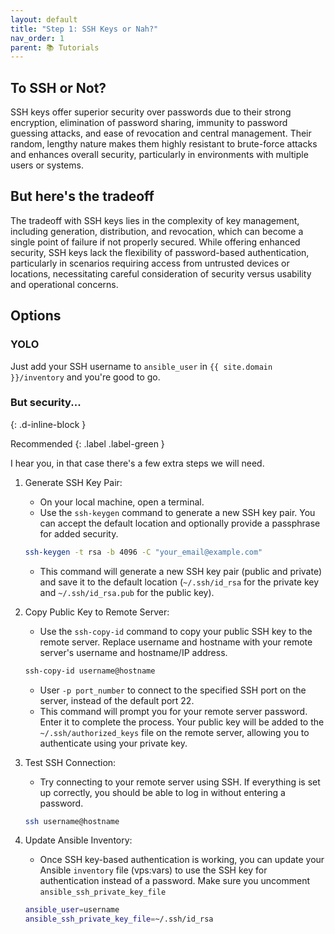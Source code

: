 ```yaml
---
layout: default
title: "Step 1: SSH Keys or Nah?"
nav_order: 1
parent: 📚 Tutorials
---
```

## To SSH or Not?

SSH keys offer superior security over passwords due to their strong encryption, elimination of password sharing, immunity to password guessing attacks, and ease of revocation and central management. Their random, lengthy nature makes them highly resistant to brute-force attacks and enhances overall security, particularly in environments with multiple users or systems.

## But here's the tradeoff

The tradeoff with SSH keys lies in the complexity of key management, including generation, distribution, and revocation, which can become a single point of failure if not properly secured. While offering enhanced security, SSH keys lack the flexibility of password-based authentication, particularly in scenarios requiring access from untrusted devices or locations, necessitating careful consideration of security versus usability and operational concerns.

## Options

### YOLO

Just add your SSH username to `ansible_user` in `{{ site.domain }}/inventory` and you're good to go.

### But security...
{: .d-inline-block }

Recommended
{: .label .label-green }

I hear you, in that case there's a few extra steps we will need.

1. Generate SSH Key Pair:

   - On your local machine, open a terminal.
   - Use the `ssh-keygen` command to generate a new SSH key pair. You can accept the default location and optionally provide a passphrase for added security.

    ```bash
    ssh-keygen -t rsa -b 4096 -C "your_email@example.com"
    ```

   - This command will generate a new SSH key pair (public and private) and save it to the default location (`~/.ssh/id_rsa` for the private key and `~/.ssh/id_rsa.pub` for the public key).

2. Copy Public Key to Remote Server:

   - Use the `ssh-copy-id` command to copy your public SSH key to the remote server. Replace username and hostname with your remote server's username and hostname/IP address.

    ```bash
    ssh-copy-id username@hostname
    ```

   - User `-p port_number` to connect to the specified SSH port on the server, instead of the default port 22.
   - This command will prompt you for your remote server password. Enter it to complete the process. Your public key will be added to the `~/.ssh/authorized_keys` file on the remote server, allowing you to authenticate using your private key.

3. Test SSH Connection:

    - Try connecting to your remote server using SSH. If everything is set up correctly, you should be able to log in without entering a password.

    ```bash
    ssh username@hostname
    ```

4. Update Ansible Inventory:

    - Once SSH key-based authentication is working, you can update your Ansible `inventory` file (vps:vars) to use the SSH key for authentication instead of a password. Make sure you uncomment `ansible_ssh_private_key_file`

    ```bash
    ansible_user=username 
    ansible_ssh_private_key_file=~/.ssh/id_rsa
    ```
